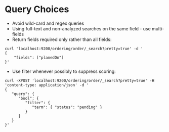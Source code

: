 # Query Choices #

* Avoid wild-card and regex queries
* Using full-text and non-analyzed searches on the same field - use multi-fields
* Return fields required only rather than all fields:
```
curl 'localhost:9200/ordering/order/_search?pretty=true' -d '
{
    "fields": ["planedOn"]
}'
```
* Use filter whenever possibly to suppress scoring:
```
curl -XPOST 'localhost:9200/ordering/order/_search?pretty=true' -H 'content-type: application/json' -d '
{
   "query": {
      "bool": {
         "filter": {
            "term": { "status": "pending" }
         }
      }
   }
}'
```